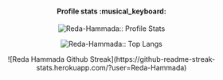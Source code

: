 <h4 align="center">Profile stats :musical_keyboard:</h4>
<p align="center"><img src="https://github-readme-stats.vercel.app/api?username=Reda-Hammada&show_icons=true&theme=synthwave" alt="Reda-Hammada:: Profile Stats" /></p>

<p align="center"><img src="https://github-readme-stats.vercel.app/api/top-langs/?username=Reda-Hammada&langs_count=10&theme=tokyonight&layout=compact" alt="Reda-Hammada:: Top Langs" /></p>


<p align="center">![Reda Hammada Github Streak](https://github-readme-streak-stats.herokuapp.com/?user=Reda-Hammada)</p>
